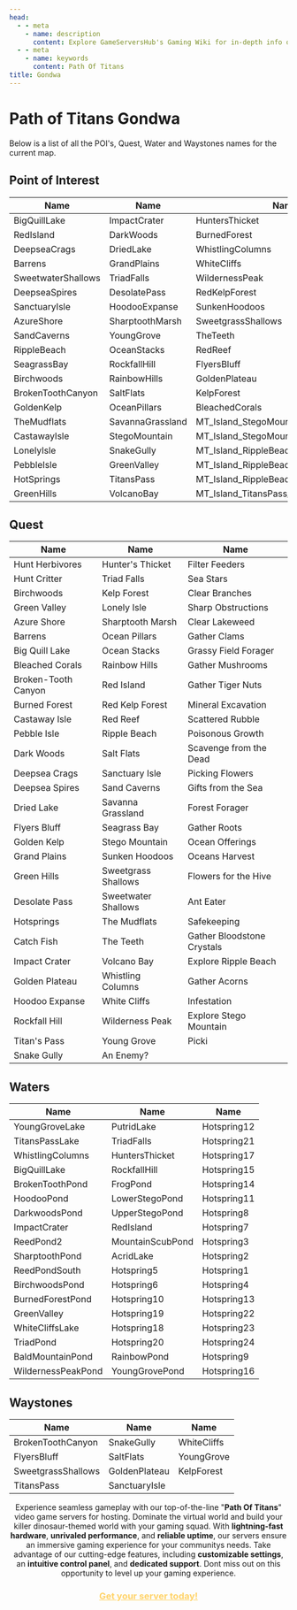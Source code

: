 ```yaml
---
head:
  - - meta
    - name: description
      content: Explore GameServersHub's Gaming Wiki for in-depth info on Path of Titans. Find details on gameplay, features, and updates for the ultimate dino MMO adventure! 
  - - meta
    - name: keywords
      content: Path Of Titans
title: Gondwa
---
```


# Path of Titans Gondwa

Below is a list of all the POI's, Quest, Water and Waystones names for the current map.

## Point of Interest

| Name               | Name             | Name                                  |
| ------------------ | ---------------- | ------------------------------------- |
| BigQuillLake       | ImpactCrater     | HuntersThicket                        |
| RedIsland          | DarkWoods        | BurnedForest                          |
| DeepseaCrags       | DriedLake        | WhistlingColumns                      |
| Barrens            | GrandPlains      | WhiteCliffs                           |
| SweetwaterShallows | TriadFalls       | WildernessPeak                        |
| DeepseaSpires      | DesolatePass     | RedKelpForest                         |
| SanctuaryIsle      | HoodooExpanse    | SunkenHoodoos                         |
| AzureShore         | SharptoothMarsh  | SweetgrassShallows                    |
| SandCaverns        | YoungGrove       | TheTeeth                              |
| RippleBeach        | OceanStacks      | RedReef                               |
| SeagrassBay        | RockfallHill     | FlyersBluff                           |
| Birchwoods         | RainbowHills     | GoldenPlateau                         |
| BrokenToothCanyon  | SaltFlats        | KelpForest                            |
| GoldenKelp         | OceanPillars     | BleachedCorals                        |
| TheMudflats        | SavannaGrassland | MT_Island_StegoMountain_LookoutHill   |
| CastawayIsle       | StegoMountain    | MT_Island_StegoMountain_TermiteMounds |
| LonelyIsle         | SnakeGully       | MT_Island_RippleBeach_SandCavern      |
| PebbleIsle         | GreenValley      | MT_Island_RippleBeach_Outcrop         |
| HotSprings         | TitansPass       | MT_Island_RippleBeach_FrogPond        |
| GreenHills         | VolcanoBay       | MT_Island_TitansPass_DeathValley      |

## Quest

| Name                | Name                | Name                       |
| ------------------- | ------------------- | -------------------------- |
| Hunt Herbivores     | Hunter's Thicket    | Filter Feeders             |
| Hunt Critter        | Triad Falls         | Sea Stars                  |
| Birchwoods          | Kelp Forest         | Clear Branches             |
| Green Valley        | Lonely Isle         | Sharp Obstructions         |
| Azure Shore         | Sharptooth Marsh    | Clear Lakeweed             |
| Barrens             | Ocean Pillars       | Gather Clams               |
| Big Quill Lake      | Ocean Stacks        | Grassy Field Forager       |
| Bleached Corals     | Rainbow Hills       | Gather Mushrooms           |
| Broken-Tooth Canyon | Red Island          | Gather Tiger Nuts          |
| Burned Forest       | Red Kelp Forest     | Mineral Excavation         |
| Castaway Isle       | Red Reef            | Scattered Rubble           |
| Pebble Isle         | Ripple Beach        | Poisonous Growth           |
| Dark Woods          | Salt Flats          | Scavenge from the Dead     |
| Deepsea Crags       | Sanctuary Isle      | Picking Flowers            |
| Deepsea Spires      | Sand Caverns        | Gifts from the Sea         |
| Dried Lake          | Savanna Grassland   | Forest Forager             |
| Flyers Bluff        | Seagrass Bay        | Gather Roots               |
| Golden Kelp         | Stego Mountain      | Ocean Offerings            |
| Grand Plains        | Sunken Hoodoos      | Oceans Harvest             |
| Green Hills         | Sweetgrass Shallows | Flowers for the Hive       |
| Desolate Pass       | Sweetwater Shallows | Ant Eater                  |
| Hotsprings          | The Mudflats        | Safekeeping                |
| Catch Fish          | The Teeth           | Gather Bloodstone Crystals |
| Impact Crater       | Volcano Bay         | Explore Ripple Beach       |
| Golden Plateau      | Whistling Columns   | Gather Acorns              |
| Hoodoo Expanse      | White Cliffs        | Infestation                |
| Rockfall Hill       | Wilderness Peak     | Explore Stego Mountain     |
| Titan's Pass        | Young Grove         | Picki                      |
| Snake Gully         | An Enemy?           |                            |

## Waters

| Name               | Name             | Name        |
| ------------------ | ---------------- | ----------- |
| YoungGroveLake     | PutridLake       | Hotspring12 |
| TitansPassLake     | TriadFalls       | Hotspring21 |
| WhistlingColumns   | HuntersThicket   | Hotspring17 |
| BigQuillLake       | RockfallHill     | Hotspring15 |
| BrokenToothPond    | FrogPond         | Hotspring14 |
| HoodooPond         | LowerStegoPond   | Hotspring11 |
| DarkwoodsPond      | UpperStegoPond   | Hotspring8  |
| ImpactCrater       | RedIsland        | Hotspring7  |
| ReedPond2          | MountainScubPond | Hotspring3  |
| SharptoothPond     | AcridLake        | Hotspring2  |
| ReedPondSouth      | Hotspring5       | Hotspring1  |
| BirchwoodsPond     | Hotspring6       | Hotspring4  |
| BurnedForestPond   | Hotspring10      | Hotspring13 |
| GreenValley        | Hotspring19      | Hotspring22 |
| WhiteCliffsLake    | Hotspring18      | Hotspring23 |
| TriadPond          | Hotspring20      | Hotspring24 |
| BaldMountainPond   | RainbowPond      | Hotspring9  |
| WildernessPeakPond | YoungGrovePond   | Hotspring16 |

## Waystones

| Name               | Name          | Name        |
| ------------------ | ------------- | ----------- |
| BrokenToothCanyon  | SnakeGully    | WhiteCliffs |
| FlyersBluff        | SaltFlats     | YoungGrove  |
| SweetgrassShallows | GoldenPlateau | KelpForest  |
| TitansPass         | SanctuaryIsle |

<p style="text-align: center;"><span data-preserver-spaces="true">Experience seamless gameplay with our top-of-the-line "</span><strong><span data-preserver-spaces="true">Path Of Titans</span></strong><span data-preserver-spaces="true">" video game servers for hosting. Dominate the virtual world and build your killer dinosaur-themed world with your gaming squad. </span><span data-preserver-spaces="true">With </span><strong><span data-preserver-spaces="true">lightning-fast hardware</span></strong><span data-preserver-spaces="true">, </span><strong><span data-preserver-spaces="true">unrivaled performance</span></strong><span data-preserver-spaces="true">, and </span><strong><span data-preserver-spaces="true">reliable uptime</span></strong><span data-preserver-spaces="true">, our servers ensure an immersive gaming experience for your communitys needs. </span><span data-preserver-spaces="true">Take advantage of our cutting-edge features, including </span><strong><span data-preserver-spaces="true">customizable settings</span></strong><span data-preserver-spaces="true">, an </span><strong><span data-preserver-spaces="true">intuitive control panel</span></strong><span data-preserver-spaces="true">, and </span><strong><span data-preserver-spaces="true">dedicated support</span></strong><span data-preserver-spaces="true">. Dont miss out on this opportunity to level up your gaming experience.</span></p>
<h3 style="text-align: center;"><span style="color: #ffd369;"><a style="color: #ffd369;" href="https://gameservershub.com/hostin./Path-of-Titans/"><strong>Get your server today!</strong></a></span></h3>